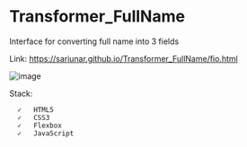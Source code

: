 # Transformer_FullName

Interface for converting full name into 3 fields

Link: https://sariunar.github.io/Transformer_FullName/fio.html

![image](https://user-images.githubusercontent.com/90380387/219076252-d7329343-9422-473b-b15b-5845c54c5549.png)

Stack:

      ✓   HTML5
      ✓   CSS3
      ✓   Flexbox
      ✓   JavaScript
